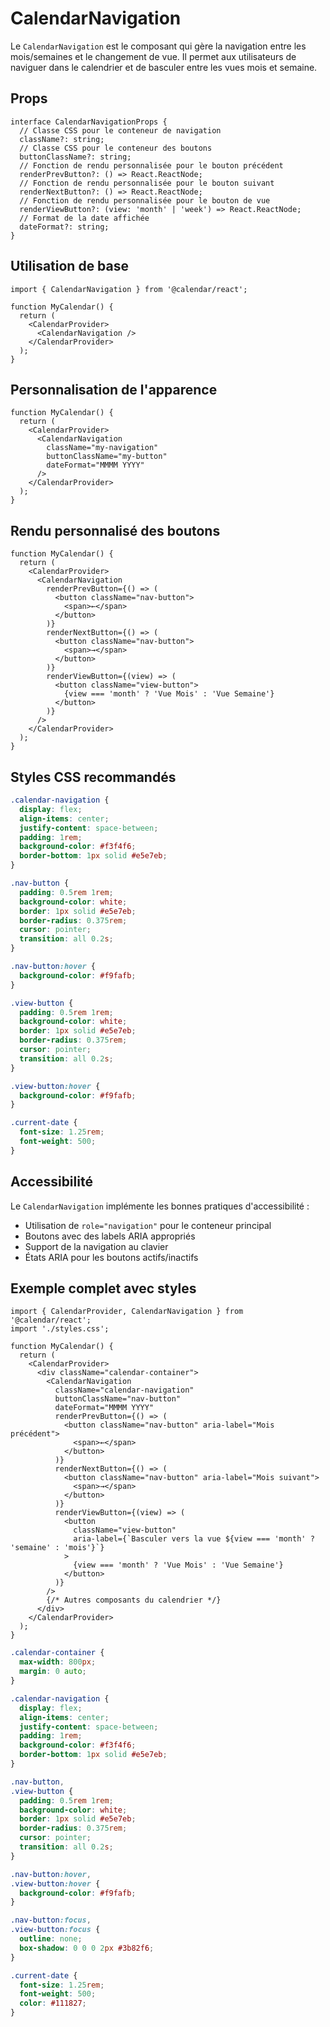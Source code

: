 # CalendarNavigation

Le `CalendarNavigation` est le composant qui gère la navigation entre les mois/semaines et le changement de vue. Il permet aux utilisateurs de naviguer dans le calendrier et de basculer entre les vues mois et semaine.

## Props

```tsx
interface CalendarNavigationProps {
  // Classe CSS pour le conteneur de navigation
  className?: string;
  // Classe CSS pour le conteneur des boutons
  buttonClassName?: string;
  // Fonction de rendu personnalisée pour le bouton précédent
  renderPrevButton?: () => React.ReactNode;
  // Fonction de rendu personnalisée pour le bouton suivant
  renderNextButton?: () => React.ReactNode;
  // Fonction de rendu personnalisée pour le bouton de vue
  renderViewButton?: (view: 'month' | 'week') => React.ReactNode;
  // Format de la date affichée
  dateFormat?: string;
}
```

## Utilisation de base

```tsx
import { CalendarNavigation } from '@calendar/react';

function MyCalendar() {
  return (
    <CalendarProvider>
      <CalendarNavigation />
    </CalendarProvider>
  );
}
```

## Personnalisation de l'apparence

```tsx
function MyCalendar() {
  return (
    <CalendarProvider>
      <CalendarNavigation
        className="my-navigation"
        buttonClassName="my-button"
        dateFormat="MMMM YYYY"
      />
    </CalendarProvider>
  );
}
```

## Rendu personnalisé des boutons

```tsx
function MyCalendar() {
  return (
    <CalendarProvider>
      <CalendarNavigation
        renderPrevButton={() => (
          <button className="nav-button">
            <span>←</span>
          </button>
        )}
        renderNextButton={() => (
          <button className="nav-button">
            <span>→</span>
          </button>
        )}
        renderViewButton={(view) => (
          <button className="view-button">
            {view === 'month' ? 'Vue Mois' : 'Vue Semaine'}
          </button>
        )}
      />
    </CalendarProvider>
  );
}
```

## Styles CSS recommandés

```css
.calendar-navigation {
  display: flex;
  align-items: center;
  justify-content: space-between;
  padding: 1rem;
  background-color: #f3f4f6;
  border-bottom: 1px solid #e5e7eb;
}

.nav-button {
  padding: 0.5rem 1rem;
  background-color: white;
  border: 1px solid #e5e7eb;
  border-radius: 0.375rem;
  cursor: pointer;
  transition: all 0.2s;
}

.nav-button:hover {
  background-color: #f9fafb;
}

.view-button {
  padding: 0.5rem 1rem;
  background-color: white;
  border: 1px solid #e5e7eb;
  border-radius: 0.375rem;
  cursor: pointer;
  transition: all 0.2s;
}

.view-button:hover {
  background-color: #f9fafb;
}

.current-date {
  font-size: 1.25rem;
  font-weight: 500;
}
```

## Accessibilité

Le `CalendarNavigation` implémente les bonnes pratiques d'accessibilité :

- Utilisation de `role="navigation"` pour le conteneur principal
- Boutons avec des labels ARIA appropriés
- Support de la navigation au clavier
- États ARIA pour les boutons actifs/inactifs

## Exemple complet avec styles

```tsx
import { CalendarProvider, CalendarNavigation } from '@calendar/react';
import './styles.css';

function MyCalendar() {
  return (
    <CalendarProvider>
      <div className="calendar-container">
        <CalendarNavigation
          className="calendar-navigation"
          buttonClassName="nav-button"
          dateFormat="MMMM YYYY"
          renderPrevButton={() => (
            <button className="nav-button" aria-label="Mois précédent">
              <span>←</span>
            </button>
          )}
          renderNextButton={() => (
            <button className="nav-button" aria-label="Mois suivant">
              <span>→</span>
            </button>
          )}
          renderViewButton={(view) => (
            <button 
              className="view-button"
              aria-label={`Basculer vers la vue ${view === 'month' ? 'semaine' : 'mois'}`}
            >
              {view === 'month' ? 'Vue Mois' : 'Vue Semaine'}
            </button>
          )}
        />
        {/* Autres composants du calendrier */}
      </div>
    </CalendarProvider>
  );
}
```

```css
.calendar-container {
  max-width: 800px;
  margin: 0 auto;
}

.calendar-navigation {
  display: flex;
  align-items: center;
  justify-content: space-between;
  padding: 1rem;
  background-color: #f3f4f6;
  border-bottom: 1px solid #e5e7eb;
}

.nav-button,
.view-button {
  padding: 0.5rem 1rem;
  background-color: white;
  border: 1px solid #e5e7eb;
  border-radius: 0.375rem;
  cursor: pointer;
  transition: all 0.2s;
}

.nav-button:hover,
.view-button:hover {
  background-color: #f9fafb;
}

.nav-button:focus,
.view-button:focus {
  outline: none;
  box-shadow: 0 0 0 2px #3b82f6;
}

.current-date {
  font-size: 1.25rem;
  font-weight: 500;
  color: #111827;
}
``` 